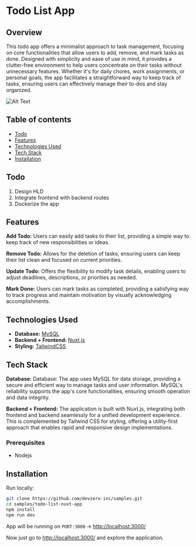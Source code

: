# Todo List App

## Overview
This todo app offers a minimalist approach to task management, focusing on core functionalities that allow users to add, remove, and mark tasks as done. Designed with simplicity and ease of use in mind, it provides a clutter-free environment to help users concentrate on their tasks without unnecessary features. Whether it's for daily chores, work assignments, or personal goals, the app facilitates a straightforward way to keep track of tasks, ensuring users can effectively manage their to-dos and stay organized.

![Alt Text](https://i.imgur.com/e43SQjZ.png)

## Table of contents
- [Todo](#todo)
- [Features](#features)
- [Technologies Used](#technologies-used)
- [Tech Stack](#tech-stack)
- [Installation](#installation)

## Todo

1. Design HLD
1. Integrate frontend with backend routes
1. Dockerize the app

## Features

**Add Todo:** Users can easily add tasks to their list, providing a simple way to keep track of new responsibilities or ideas.

**Remove Todo:** Allows for the deletion of tasks, ensuring users can keep their list clean and focused on current priorities.

**Update Todo:** Offers the flexibility to modify task details, enabling users to adjust deadlines, descriptions, or priorities as needed.

**Mark Done:** Users can mark tasks as completed, providing a satisfying way to track progress and maintain motivation by visually acknowledging accomplishments.


## Technologies Used   

- **Database:** [MySQL](https://www.mysql.com/)
- **Backend + Frontend:** [Nuxt.js](https://nuxt.com/)
- **Styling:** [TailwindCSS](https://tailwindcss.com/)

## Tech Stack

**Database:** Database: The app uses MySQL for data storage, providing a secure and efficient way to manage tasks and user information. MySQL's reliability supports the app's core functionalities, ensuring smooth operation and data integrity.

**Backend + Frontend:** The application is built with Nuxt.js, integrating both frontend and backend seamlessly for a unified development experience. This is complemented by Tailwind CSS for styling, offering a utility-first approach that enables rapid and responsive design implementations.

### Prerequisites
- Nodejs

## Installation

Run locally: 
```bash
git clone https://github.com/devzero-inc/samples.git
cd samples/todo-list-nuxt-app
npm install
npm run dev
```
App will be running on ```PORT:3000``` -> [http://localhost:3000/](http://localhost:3000/)

Now just go to [http://localhost:3000/](http://localhost:3000/) and explore the application.